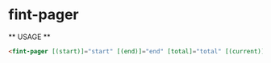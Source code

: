 # fint-pager #

** USAGE **

```html
<fint-pager [(start)]="start" [(end)]="end" [total]="total" [(current)]="current"></fint-pager>
```
